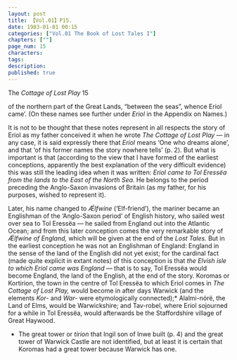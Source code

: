 ```yaml
---
layout: post
title: 【Vol.01】P15.
date: 1983-01-01 00:15
categories: ["Vol.01 The Book of Lost Tales I"]
chapters: [""]
page_num: 15
characters: 
tags: 
description: 
published: true
---
```


<p style="text-indent: 0;">
The <I>Cottage of Lost Play </I>15
</p>

of the northern part of the Great Lands, “between the seas”, whence Eriol came’. (On these names see further under <I>Eriol </I>in the Appendix on Names.)

It is not to be thought that these notes represent in all respects the story of Eriol as my father conceived it when he wrote <I>The Cottage of Lost Play — </I>in any case, it is said expressly there that <I>Eriol </I>means ‘One who dreams alone’, and that ‘of his former names the story nowhere tells’ (p. 2). But what is important is that (according to the view that I have formed of the earliest conceptions, apparently the best explanation of the very difficult evidence) this was still the leading idea when it was written: <I>Eriol came to Tol Eressëa from the lands to the East of the North Sea. </I>He belongs to the period preceding the Anglo-Saxon invasions of Britain (as my father, for his purposes, wished to represent it).

Later, his name changed to <I>Ǽlfwine </I>(‘Elf-friend’), the mariner became an Englishman of the ‘Anglo-Saxon period’ of English history, who sailed west over sea to Tol Eressëa — he sailed from England out into the Atlantic Ocean; and from this later conception comes the very remarkable story of <I>Ǽlfwine of England, </I>which will be given at the end of the <I>Lost Tales. </I>But in the earliest conception he was not an Englishman of England: England in the sense of the land of the English did not yet exist; for the cardinal fact (made quite explicit in extant notes) of this conception is that <I>the Elvish isle to which Eriol came was England — </I>that is to say, Tol Eressëa would become England, the land of the English, at the end of the story. Koromas or Kortirion, the town in the centre of Tol Eressëa to which Eriol comes in <I>The Cottage of Lost Play, </I>would become in after days Warwick (and the elements <I>Kor- </I>and <I>War- </I>were etymologically connected);* Alalmi-nórë, the Land of Elms, would be Warwickshire; and Tav-robel, where Eriol sojourned for a while in Tol Eressëa, would afterwards be the Staffordshire village of Great Haywood.

* The great tower or <I>tirion </I>that Ingil son of Inwe built (p. 4) and the great tower of Warwick Castle are not identified, but at least it is certain that Koromas had a great tower because Warwick has one.

